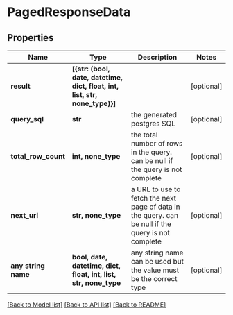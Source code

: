 # PagedResponseData


## Properties
Name | Type | Description | Notes
------------ | ------------- | ------------- | -------------
**result** | **[{str: (bool, date, datetime, dict, float, int, list, str, none_type)}]** |  | [optional] 
**query_sql** | **str** | the generated postgres SQL | [optional] 
**total_row_count** | **int, none_type** | the total number of rows in the query. can be null if the query is not complete | [optional] 
**next_url** | **str, none_type** | a URL to use to fetch the next page of data in the query. can be null if the query is not complete | [optional] 
**any string name** | **bool, date, datetime, dict, float, int, list, str, none_type** | any string name can be used but the value must be the correct type | [optional]

[[Back to Model list]](../README.md#documentation-for-models) [[Back to API list]](../README.md#documentation-for-api-endpoints) [[Back to README]](../README.md)


